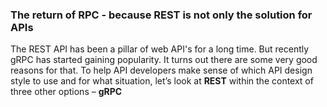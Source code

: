 ### The return of RPC -  because REST is not only the solution for APIs

The REST API has been a pillar of web API's for a long time. But recently gRPC has started gaining popularity. It turns out there are some very good reasons for that.
To help API developers make sense of which API design style to use and for what situation, let’s look at **REST** within the context of three other options – **gRPC**

<!--stackedit_data:
eyJoaXN0b3J5IjpbLTc3MDA3MTM2OSwtMTM0MjIzMjE4LC0yMT
A2OTg0NjI1LC0zMzI0NTUzNjNdfQ==
-->